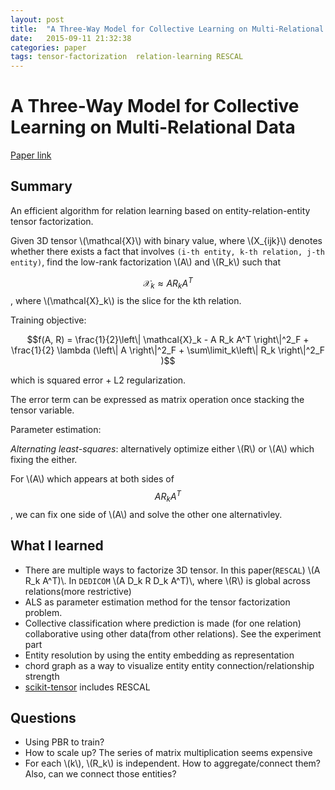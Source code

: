 ```yaml
---
layout: post
title:  "A Three-Way Model for Collective Learning on Multi-Relational Data"
date:   2015-09-11 21:32:38
categories: paper
tags: tensor-factorization  relation-learning RESCAL
---
```



# A Three-Way Model for Collective Learning on Multi-Relational Data

[Paper link](http://www.cip.ifi.lmu.de/~nickel/data/paper-icml2011.pdf)

## Summary

An efficient algorithm for relation learning based on entity-relation-entity tensor factorization.

Given 3D tensor \\(\mathcal{X}\\) with binary value, where \\(X_{ijk}\\) denotes whether there exists a fact that involves `(i-th entity, k-th relation, j-th entity)`, find the low-rank factorization \\(A\\) and \\(R_k\\) such that

$$\mathcal{X}_k \approx A R_k A^T$$, where \\(\mathcal{X}_k\\) is the slice for the kth relation.

Training objective:

$$f(A, R) = \frac{1}{2}\left\| \mathcal{X}_k - A R_k A^T \right\|^2_F +  \frac{1}{2} \lambda (\left\| A \right\|^2_F + \sum\limit_k\left\| R_k \right\|^2_F )$$

which is squared error + L2 regularization.

The error term can be expressed as matrix operation once stacking the tensor variable.

Parameter estimation:

*Alternating least-squares*: alternatively optimize either \\(R\\) or \\(A\\) which fixing the either.

For \\(A\\)  which appears at both sides of $$A R_k A^T$$, we can fix one side of \\(A\\) and solve the other one alternativley.


## What I learned

- There are multiple ways to factorize 3D tensor. In this paper(`RESCAL`) \\(A R_k A^T)\\. In `DEDICOM` \\(A D_k R D_k A^T)\\, where \\(R\\) is global across relations(more restrictive)
- ALS as parameter estimation method for the tensor factorization problem.
- Collective classification where prediction is made (for one relation) collaborative using other data(from other relations). See the experiment part
- Entity resolution by using the entity embedding as representation
- chord graph as a way to visualize entity entity connection/relationship strength
- [scikit-tensor](https://github.com/mnick/scikit-tensor) includes RESCAL

## Questions

- Using PBR to train?
- How to scale up? The series of matrix multiplication seems expensive
- For each \\(k\\), \\(R_k\\) is independent. How to aggregate/connect them? Also, can we connect those entities?

